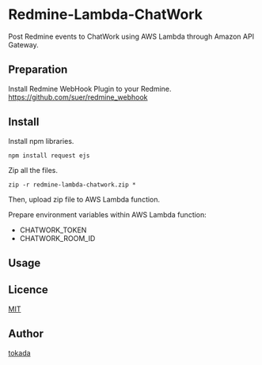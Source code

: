 Redmine-Lambda-ChatWork
==================

Post Redmine events to ChatWork using AWS Lambda through Amazon API Gateway.

## Preparation

Install Redmine WebHook Plugin to your Redmine.
https://github.com/suer/redmine_webhook

## Install

Install npm libraries.
```
npm install request ejs
```

Zip all the files.
```
zip -r redmine-lambda-chatwork.zip *
```

Then, upload zip file to AWS Lambda function.

Prepare environment variables within AWS Lambda function:
- CHATWORK_TOKEN
- CHATWORK_ROOM_ID

## Usage

## Licence

[MIT](LICENSE)

## Author

[tokada](https://github.com/tokada)